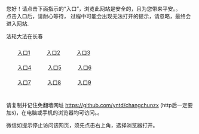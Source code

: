 您好！请点击下面指示的“入口”，浏览此网站是安全的，且为您带来平安。。 <br/>
点击入口后，请耐心等待， 过程中可能会出现无法打开的提示，请忽略，最终会进入网站. </br>

法轮大法在长春<br/>
<div style="padding:10px"><a style="margin:20px" target="_blank" href="https://dktgafnqfqe58.cloudfront.net/2Qpsp?ceqhiv" id="ccLink1" rel="nofollow">入口1</a> <a target="_blank" style="margin:20px" href="https://d15w1i7wcf0ou4.cloudfront.net/2Qpsp?ukomof" id="ccLink2" rel="nofollow">入口2</a> <a style="margin:20px" target="_blank" href="https://d1kycsoezqn514.cloudfront.net/2Qpsp?rvmjl" id="ccLink3" rel="nofollow">入口3</a></div>

<div style="padding:10px" ><a style="margin:20px" target="_blank" href="https://dktgafnqfqe58.cloudfront.net/2Qpsp?ceqhiv" id="ccLink4" rel="nofollow">入口4</a> <a style="margin:20px" href="https://d15w1i7wcf0ou4.cloudfront.net/2Qpsp?ukomof" target="_blank" id="ccLink5" rel="nofollow">入口5</a> <a style="margin:20px" href="https://d1kycsoezqn514.cloudfront.net/2Qpsp?rvmjl" target="_blank" id="ccLink6" rel="nofollow">入口6</a></div>

<div style="padding:10px"><a style="margin:20px" target="_blank" href="https://dktgafnqfqe58.cloudfront.net/2Qpsp?ceqhiv" id="ccLink7" rel="nofollow">入口7</a> <a style="margin:20px" href="https://d15w1i7wcf0ou4.cloudfront.net/2Qpsp?ukomof" target="_blank" id="ccLink8" rel="nofollow">入口8</a> <a style="margin:20px" target="_blank" href="https://d1kycsoezqn514.cloudfront.net/2Qpsp?rvmjl" id="ccLink9" rel="nofollow">入口9</a></div>

<br/>



请复制并记住免翻墙网址 https://github.com/yntd/changchunzx (http后一定要加s)，在电脑或手机的浏览器均可访问。。<br/>

微信如提示停止访问该网页，须先点击右上角，选择浏览器打开。
